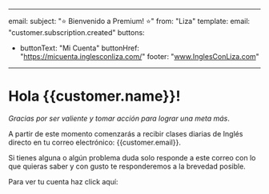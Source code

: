 
---
email:
  subject: "⭐️ Bienvenido a Premium! ️⭐"
  from: "Liza"
template:
  email: "customer.subscription.created"
buttons:
  - buttonText: "Mi Cuenta"
    buttonHref: "https://micuenta.inglesconliza.com/"
footer: "www.InglesConLiza.com"
---
# Hola {{customer.name}}!

_Gracias por ser valiente y tomar acción para lograr una meta más_.

A partir de este momento comenzarás a recibir clases diarias de Inglés directo en tu correo electrónico: {{customer.email}}.

Si tienes alguna o algún problema duda solo responde a este correo con lo que quieras saber y con gusto te responderemos a la brevedad posible.

Para ver tu cuenta haz click aquí:
